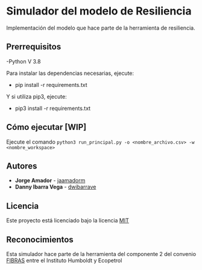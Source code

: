 # Simulador del modelo de Resiliencia

Implementación del modelo que hace parte de la herramienta de resiliencia.

## Prerrequisitos
-Python V 3.8

Para instalar las dependencias necesarias, ejecute:
 - pip install -r requirements.txt
 
Y si utiliza pip3, ejecute:
 
 - pip3 install -r requirements.txt

## Cómo ejecutar [WIP]

Ejecute el comando `python3 run_principal.py -o <nombre_archivo.csv> -w <nombre_workspace>`


## Autores
* **Jorge Amador** - [jaamadorm](https://github.com/jaamadorm)
*  **Danny Ibarra Vega** - [dwibarrave](https://github.com/dwibarrave)

## Licencia
Este proyecto está licenciado bajo la licencia [MIT](LICENSE)

## Reconocimientos

Esta simulador hace parte de la herramienta del componente 2 del convenio [FIBRAS](http://humboldt.org.co/fibras/componente2.html) entre el Instituto Humboldt y Ecopetrol
